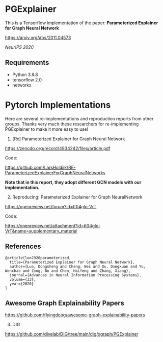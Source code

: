 # PGExplainer
This is a Tensorflow implementation of the paper: <b>Parameterized Explainer for Graph Neural Network</b>

https://arxiv.org/abs/2011.04573

<i>NeurIPS 2020</i>

## Requirements
  * Python 3.6.8
  * tensorflow 2.0
  * networkx

# Pytorch Implementations
Here are several re-implementations and reproduction reports from other groups.
Thanks very much these researchers for re-implementing PGExplainer to make it more easy to use!

1. [Re] Parameterized Explainer for Graph Neural Network 

https://zenodo.org/record/4834242/files/article.pdf


Code: 

https://github.com/LarsHoldijk/RE-ParameterizedExplainerForGraphNeuralNetworks


<b>Note that in this report, they adopt different GCN models with our implementation.</b>

2. Reproducing: Parameterized Explainer for Graph NeuralNetwork

https://openreview.net/forum?id=tt04glo-VrT

Code: 

https://openreview.net/attachment?id=tt04glo-VrT&name=supplementary_material



## References
```
@article{luo2020parameterized,
  title={Parameterized Explainer for Graph Neural Network},
  author={Luo, Dongsheng and Cheng, Wei and Xu, Dongkuan and Yu, Wenchao and Zong, Bo and Chen, Haifeng and Zhang, Xiang},
  journal={Advances in Neural Information Processing Systems},
  volume={33},
  year={2020}
}
```

## Awesome Graph Explainability Papers

https://github.com/flyingdoog/awesome-graph-explainability-papers



3.  DIG

https://github.com/divelab/DIG/tree/main/dig/xgraph/PGExplainer




